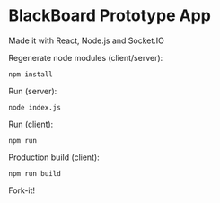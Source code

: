 # BlackBoard Prototype App

Made it with React, Node.js and Socket.IO

Regenerate node modules (client/server):

`npm install`

Run (server):

`node index.js`

Run (client):

`npm run`


Production build (client):

`npm run build`

Fork-it!